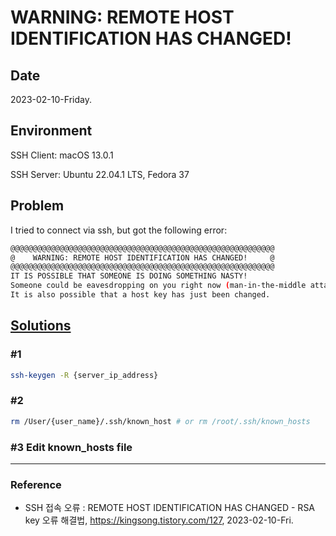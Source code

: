 # WARNING: REMOTE HOST IDENTIFICATION HAS CHANGED!

## Date

2023-02-10-Friday.

## Environment

SSH Client: macOS 13.0.1

SSH Server: Ubuntu 22.04.1 LTS, Fedora 37

## Problem

I tried to connect via ssh, but got the following error:

```Bash
@@@@@@@@@@@@@@@@@@@@@@@@@@@@@@@@@@@@@@@@@@@@@@@@@@@@@@@@@@@
@    WARNING: REMOTE HOST IDENTIFICATION HAS CHANGED!     @
@@@@@@@@@@@@@@@@@@@@@@@@@@@@@@@@@@@@@@@@@@@@@@@@@@@@@@@@@@@
IT IS POSSIBLE THAT SOMEONE IS DOING SOMETHING NASTY!
Someone could be eavesdropping on you right now (man-in-the-middle attack)!
It is also possible that a host key has just been changed.
```

## [Solutions](https://kingsong.tistory.com/127)

### #1

```Bash
ssh-keygen -R {server_ip_address}
```

### #2

```Bash
rm /User/{user_name}/.ssh/known_host # or rm /root/.ssh/known_hosts
```

### #3 Edit known_hosts file

---

### Reference
- SSH 접속 오류 : REMOTE HOST IDENTIFICATION HAS CHANGED - RSA key 오류 해결법, https://kingsong.tistory.com/127, 2023-02-10-Fri.
